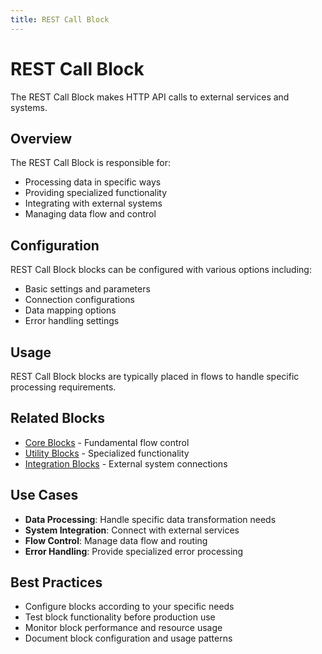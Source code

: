 ```yaml
---
title: REST Call Block
---
```


# REST Call Block

The REST Call Block makes HTTP API calls to external services and systems.

## Overview

The REST Call Block is responsible for:
- Processing data in specific ways
- Providing specialized functionality
- Integrating with external systems
- Managing data flow and control

## Configuration

REST Call Block blocks can be configured with various options including:
- Basic settings and parameters
- Connection configurations
- Data mapping options
- Error handling settings

## Usage

REST Call Block blocks are typically placed in flows to handle specific processing requirements.

## Related Blocks

- [Core Blocks](/user-guide/block-types/core) - Fundamental flow control
- [Utility Blocks](/user-guide/block-types/utility) - Specialized functionality
- [Integration Blocks](/user-guide/block-types) - External system connections

## Use Cases

- **Data Processing**: Handle specific data transformation needs
- **System Integration**: Connect with external services
- **Flow Control**: Manage data flow and routing
- **Error Handling**: Provide specialized error processing

## Best Practices

- Configure blocks according to your specific needs
- Test block functionality before production use
- Monitor block performance and resource usage
- Document block configuration and usage patterns
